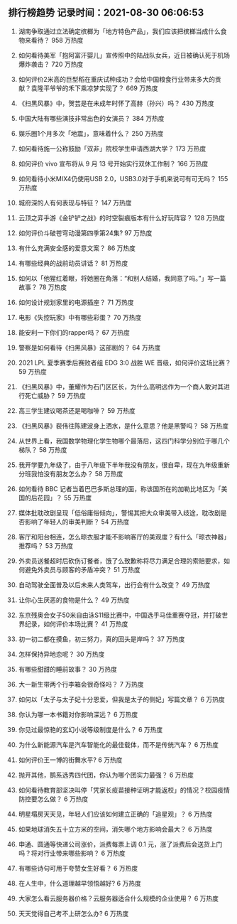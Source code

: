 
## 排行榜趋势 记录时间：2021-08-30 06:06:53
  
  1. 湖南争取通过立法确定槟榔为「地方特色产品」，我们应该把槟榔当成什么食物来看待？ 958 万热度
    
  2. 如何看待美军「抱阿富汗婴儿」宣传照中的陆战队女兵，近日被确认死于机场爆炸袭击？ 720 万热度
    
  3. 如何评价2米高的巨型稻在重庆试种成功？会给中国粮食行业带来多大的贡献？袁隆平爷爷的禾下乘凉梦实现了？ 669 万热度
    
  4. 《扫黑风暴》中，贺芸是在未成年时怀了高赫（孙兴）吗？ 430 万热度
    
  5. 中国大陆有哪些演技非常出色的女演员？ 384 万热度
    
  6. 娱乐圈1个月多次「地震」，意味着什么？ 250 万热度
    
  7. 如何看待施一公称鼓励「双非」院校学生申请西湖大学？ 173 万热度
    
  8. 如何评价 vivo 宣布将从 9 月 13 号开始实行双休工作制？ 166 万热度
    
  9. 如何看待小米MIX4仍使用USB 2.0，USB3.0对于手机来说可有可无吗？ 155 万热度
    
  10. 城府深的人有何表现与特征？ 147 万热度
    
  11. 云顶之弈手游《金铲铲之战》的时空裂痕版本有什么好玩阵容？ 128 万热度
    
  12. 如何评价斗破苍穹动漫第四季第24集? 97 万热度
    
  13. 有什么充满安全感的爱意文案？ 86 万热度
    
  14. 有哪些经典的战前动员讲话？ 81 万热度
    
  15. 如何以「他猩红着眼，将她圈在角落：“和别人结婚，我同意了吗。”」写一篇故事？ 78 万热度
    
  16. 如何设计规划家里的电源插座？ 71 万热度
    
  17. 电影《失控玩家》中有哪些彩蛋？ 70 万热度
    
  18. 能安利一下你们的rapper吗？ 67 万热度
    
  19. 警察是如何看待《扫黑风暴》这部剧的？ 64 万热度
    
  20. 2021 LPL 夏季赛季后赛败者组 EDG 3:0 战胜 WE 晋级，如何评价这场比赛？ 59 万热度
    
  21. 《扫黑风暴》中，董耀作为石门区区长，为什么高明远作为一个商人敢对其进行死亡威胁？ 59 万热度
    
  22. 高三学生建议喝茶还是喝咖啡？ 59 万热度
    
  23. 《扫黑风暴》裴伟往陈建波身上洒水，是什么意思？他是黑警吗？ 58 万热度
    
  24. 从世界上看，我国数学物理化学生物哪个最落后，这四门科学分别位于哪几个梯队？ 58 万热度
    
  25. 我开学要九年级了，由于八年级下半年我没有朋友，很自卑，现在九年级重新分班我怕没有朋友怎么办？ 58 万热度
    
  26. 如何看待 BBC 记者当着巴巴多斯总理的面，称该国所在的加勒比地区为「美国的后花园」？ 55 万热度
    
  27. 媒体批耽改剧呈现「低俗庸俗倾向」，警惕其把大众审美带入歧途，耽改剧是否影响了年轻人的审美判断？ 54 万热度
    
  28. 客厅和阳台相连，怎么晾衣服才能不影响客厅的美观度？有什么「晾衣神器」推荐吗？ 53 万热度
    
  29. 外卖员送餐超时后砍伤订餐者，饿了么致歉称将尽力满足合理的索赔要求，如何避免外卖员与顾客的矛盾冲突？ 51 万热度
    
  30. 自动驾驶全面普及以后未来人类驾车，出行会有什么改变？ 49 万热度
    
  31. 让你心生厌恶的食物是什么？ 49 万热度
    
  32. 东京残奥会女子50米自由泳S11级比赛中，中国选手马佳重赛夺冠，并打破世界纪录，如何评价本场比赛？ 41 万热度
    
  33. 初一初二都在摸鱼，初三努力，真的回头是岸吗？ 37 万热度
    
  34. 怎样保持异地恋呢？ 30 万热度
    
  35. 有哪些甜甜的睡前故事？ 30 万热度
    
  36. 大一新生带两个行李箱会很奇怪吗？ 7 万热度
    
  37. 如何以「太子与太子妃十分恩爱，但我是太子的侧妃」写篇文章？ 6 万热度
    
  38. 你认为哪一本书籍对你影响深远？ 6 万热度
    
  39. 你见过最惊艳的玄幻小说等级制度是什么？ 6 万热度
    
  40. 为什么新能源汽车是汽车智能化的最佳载体，而不是传统汽车？ 6 万热度
    
  41. 如何评价王一博的街舞水平? 6 万热度
    
  42. 抛开其他，鹅系选秀四代团，你认为哪个团实力最强？ 6 万热度
    
  43. 如何看待教育部坚决叫停「凭家长疫苗接种证明才能返校」的情况？校园疫情防控要怎么做？ 6 万热度
    
  44. 明星塌房天天见，年轻人们应该如何建立正确的「追星观」？ 6 万热度
    
  45. 如果地球消失五十立方米的空间，消失哪个地方影响会最大？ 6 万热度
    
  46. 申通、圆通等快递公司涨价，派费每票上调 0.1 元，涨了派费后会送货上门吗？将对行业带来哪些影响？ 6 万热度
    
  47. 有哪些诗句可用于夸赞女生好看？ 6 万热度
    
  48. 在人生中，什么道理越早领悟越好? 6 万热度
    
  49. 大家怎么看云服务器价格？云服务器适合什么规模的企业使用？ 6 万热度
    
  50. 天天觉得自己考不上研怎么办? 6 万热度
    